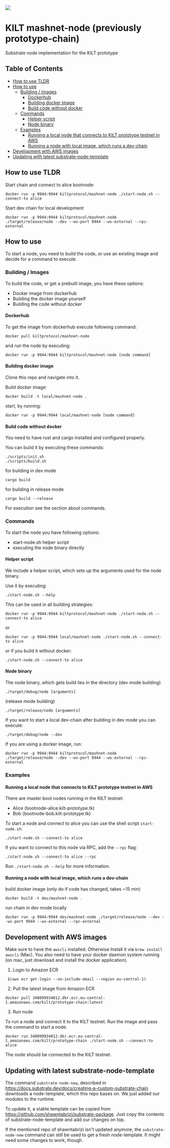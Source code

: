 ![](https://user-images.githubusercontent.com/1248214/57789522-600fcc00-7739-11e9-86d9-73d7032f40fc.png)

# KILT mashnet-node (previously prototype-chain)

Substrate node implementation for the KILT prototype

## Table of Contents
- [How to use TLDR](#how-to-use-tldr)
- [How to use](#how-to-use)
  - [Building / Images](#building--images)
    - [Dockerhub](#dockerhub)
    - [Building docker image](#building-docker-image)
    - [Build code without docker](#build-code-without-docker)
  - [Commands](#commands)
    - [Helper script](#helper-script)
    - [Node binary](#node-binary)
  - [Examples](#examples)
    - [Running a local node that connects to KILT prototype testnet in AWS](#running-a-local-node-that-connects-to-kilt-prototype-testnet-in-aws)
    - [Running a node with local image, which runs a dev-chain](#running-a-node-with-local-image-which-runs-a-dev-chain)
- [Development with AWS images](#development-with-aws-images)
- [Updating with latest substrate-node-template](#updating-with-latest-substrate-node-template)

## How to use TLDR
Start chain and connect to alice bootnode:
```
docker run -p 9944:9944 kiltprotocol/mashnet-node ./start-node.sh --connect-to alice
```

Start dev chain for local development
```
docker run -p 9944:9944 kiltprotocol/mashnet-node ./target/release/node --dev --ws-port 9944 --ws-external --rpc-external
```

## How to use
To start a node, you need to build the code, or use an existing image and decide for a command to execute.

### Building / Images
To build the code, or get a prebuilt image, you have these options:
- Docker image from dockerhub
- Building the docker image yourself
- Building the code without docker

#### Dockerhub
To get the image from dockerhub execute following command:
```
docker pull kiltprotocol/mashnet-node
```
and run the node by executing:
```
docker run -p 9944:9944 kiltprotocol/mashnet-node [node command]
```

#### Building docker image
Clone this repo and navigate into it.

Build docker image:
```
docker build -t local/mashnet-node .
```
start, by running:
```
docker run -p 9944:9944 local/mashnet-node [node command]
```

#### Build code without docker
You need to have rust and cargo installed and configured properly.

You can build it by executing these commands:
```
./scripts/init.sh
./scripts/build.sh
```
for building in dev mode
```
cargo build
```
for building in release mode
```
cargo build --release
```
For execution see the section about commands.

### Commands
To start the node you have following options:
- start-node.sh helper script
- executing the node binary directly
#### Helper script
We include a helper script, which sets up the arguments used for the node binary.

Use it by executing:
```
./start-node.sh --help
```

This can be used in all building strategies:
```
docker run -p 9944:9944 kiltprotocol/mashnet-node ./start-node.sh --connect-to alice
```
or
```
docker run -p 9944:9944 local/mashnet-node ./start-node.sh --connect-to alice
```
or if you build it without docker:
```
./start-node.sh --connect-to alice
```

#### Node binary
The node binary, which gets build lies in the directory
(dev mode building)
```
./target/debug/node [arguments]
```
(release mode building)
```
./target/release/node [arguments]
```

If you want to start a local dev-chain after building in dev mode you can execute:
```
./target/debug/node --dev
```

If you are using a docker image, run:
```
docker run -p 9944:9944 kiltprotocol/mashnet-node ./target/release/node --dev --ws-port 9944 --ws-external --rpc-external
```


### Examples

#### Running a local node that connects to KILT prototype testnet in AWS

There are master boot nodes running in the KILT testnet:

* Alice (bootnode-alice.kilt-prototype.tk)
* Bob (bootnode-bob.kilt-prototype.tk)

To start a node and connect to alice you can use the shell script `start-node.sh`:

```
./start-node.sh --connect-to alice
``` 

If you want to connect to this node via RPC, add the `--rpc` flag:
```
./start-node.sh --connect-to alice --rpc
```

Run `./start-node.sh --help` for more information.

#### Running a node with local image, which runs a dev-chain
build docker image (only do if code has changed, takes ~15 min)
```
docker build -t dev/mashnet-node .
```
run chain in dev mode locally
```
docker run -p 9944:9944 dev/mashnet-node ./target/release/node --dev --ws-port 9944 --ws-external --rpc-external
```

## Development with AWS images

Make sure to have the `awscli` installed. Otherwise Install it via `brew install awscli` (Mac).
You also need to have your docker daemon system running (on mac, just download and install the docker application).

1. Login to Amazon ECR

```
 $(aws ecr get-login --no-include-email --region eu-central-1)
```

2. Pull the latest image from Amazon ECR

```
docker pull 348099934012.dkr.ecr.eu-central-1.amazonaws.com/kilt/prototype-chain:latest
```

3. Run node

To run a node and connect it to the KILT testnet: Run the image and pass the command to start a node:

```
docker run 348099934012.dkr.ecr.eu-central-1.amazonaws.com/kilt/prototype-chain ./start-node.sh --connect-to alice
```
The node should be connected to the KILT testnet.

## Updating with latest substrate-node-template

The command `substrate-node-new`, described in https://docs.substrate.dev/docs/creating-a-custom-substrate-chain downloads a node-template, which this repo bases on.
We just added our modules to the runtime.

To update it, a stable template can be copied from https://github.com/shawntabrizi/substrate-package.
Just copy the contents of substrate-node-template and add our changes on top.

If the mentioned repo of shawntabrizi isn't updated anymore, the `substrate-node-new` command can still be used to get a fresh node-template. It might need some changes to work, though.
